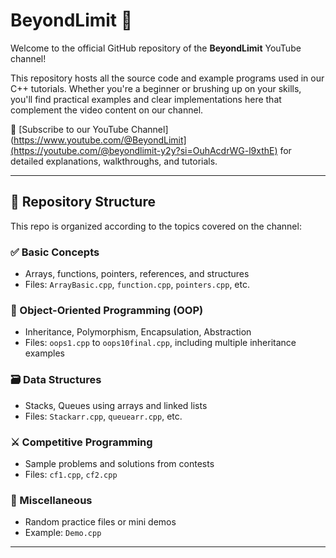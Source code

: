 # BeyondLimit 🎯

Welcome to the official GitHub repository of the **BeyondLimit** YouTube channel!

This repository hosts all the source code and example programs used in our C++ tutorials. Whether you're a beginner or brushing up on your skills, you'll find practical examples and clear implementations here that complement the video content on our channel.

🔗 [Subscribe to our YouTube Channel](https://www.youtube.com/@BeyondLimit](https://youtube.com/@beyondlimit-y2y?si=OuhAcdrWG-l9xthE) for detailed explanations, walkthroughs, and tutorials.

---

## 📁 Repository Structure

This repo is organized according to the topics covered on the channel:

### ✅ Basic Concepts
- Arrays, functions, pointers, references, and structures
- Files: `ArrayBasic.cpp`, `function.cpp`, `pointers.cpp`, etc.

### 🧠 Object-Oriented Programming (OOP)
- Inheritance, Polymorphism, Encapsulation, Abstraction
- Files: `oops1.cpp` to `oops10final.cpp`, including multiple inheritance examples

### 🗃️ Data Structures
- Stacks, Queues using arrays and linked lists
- Files: `Stackarr.cpp`, `queuearr.cpp`, etc.

### ⚔️ Competitive Programming
- Sample problems and solutions from contests
- Files: `cf1.cpp`, `cf2.cpp`

### 🎲 Miscellaneous
- Random practice files or mini demos
- Example: `Demo.cpp`

---
